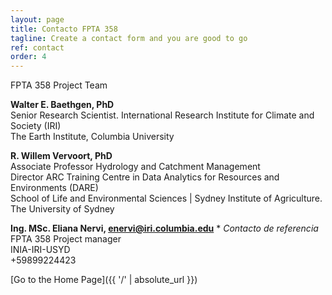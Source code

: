 ```yaml
---
layout: page
title: Contacto FPTA 358
tagline: Create a contact form and you are good to go
ref: contact
order: 4
---
```




 FPTA 358 Project Team

**Walter E. Baethgen, PhD** \
Senior Research Scientist. International Research Institute for Climate and Society (IRI) \
The Earth Institute, Columbia University 

**R. Willem Vervoort, PhD**  \
Associate Professor Hydrology and Catchment Management  \
Director ARC Training Centre in Data Analytics for Resources and Environments (DARE)  \
School of Life and Environmental Sciences | Sydney Institute of Agriculture. The University of Sydney

**Ing. MSc. Eliana Nervi, enervi@iri.columbia.edu**  * *Contacto de referencia*  \
FPTA 358 Project manager  \
INIA-IRI-USYD  \
+59899224423  


[Go to the Home Page]({{ '/' | absolute_url }})
